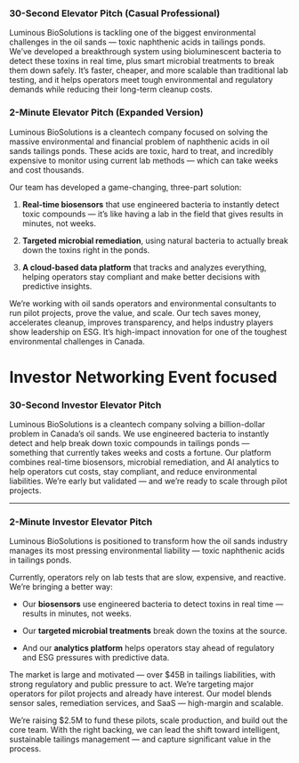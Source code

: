 ### **30-Second Elevator Pitch (Casual Professional)**

Luminous BioSolutions is tackling one of the biggest environmental challenges in the oil sands — toxic naphthenic acids in tailings ponds. We’ve developed a breakthrough system using bioluminescent bacteria to detect these toxins in real time, plus smart microbial treatments to break them down safely. It’s faster, cheaper, and more scalable than traditional lab testing, and it helps operators meet tough environmental and regulatory demands while reducing their long-term cleanup costs.

### **2-Minute Elevator Pitch (Expanded Version)**

Luminous BioSolutions is a cleantech company focused on solving the massive environmental and financial problem of naphthenic acids in oil sands tailings ponds. These acids are toxic, hard to treat, and incredibly expensive to monitor using current lab methods — which can take weeks and cost thousands.

Our team has developed a game-changing, three-part solution:

1. **Real-time biosensors** that use engineered bacteria to instantly detect toxic compounds — it’s like having a lab in the field that gives results in minutes, not weeks.
    
2. **Targeted microbial remediation**, using natural bacteria to actually break down the toxins right in the ponds.
    
3. **A cloud-based data platform** that tracks and analyzes everything, helping operators stay compliant and make better decisions with predictive insights.
    

We’re working with oil sands operators and environmental consultants to run pilot projects, prove the value, and scale. Our tech saves money, accelerates cleanup, improves transparency, and helps industry players show leadership on ESG. It’s high-impact innovation for one of the toughest environmental challenges in Canada.

# Investor Networking Event focused
### **30-Second Investor Elevator Pitch**

Luminous BioSolutions is a cleantech company solving a billion-dollar problem in Canada’s oil sands. We use engineered bacteria to instantly detect and help break down toxic compounds in tailings ponds — something that currently takes weeks and costs a fortune. Our platform combines real-time biosensors, microbial remediation, and AI analytics to help operators cut costs, stay compliant, and reduce environmental liabilities. We’re early but validated — and we’re ready to scale through pilot projects.

---

### **2-Minute Investor Elevator Pitch**

Luminous BioSolutions is positioned to transform how the oil sands industry manages its most pressing environmental liability — toxic naphthenic acids in tailings ponds.

Currently, operators rely on lab tests that are slow, expensive, and reactive. We’re bringing a better way:

- Our **biosensors** use engineered bacteria to detect toxins in real time — results in minutes, not weeks.
    
- Our **targeted microbial treatments** break down the toxins at the source.
    
- And our **analytics platform** helps operators stay ahead of regulatory and ESG pressures with predictive data.
    

The market is large and motivated — over $45B in tailings liabilities, with strong regulatory and public pressure to act. We’re targeting major operators for pilot projects and already have interest. Our model blends sensor sales, remediation services, and SaaS — high-margin and scalable.

We’re raising $2.5M to fund these pilots, scale production, and build out the core team. With the right backing, we can lead the shift toward intelligent, sustainable tailings management — and capture significant value in the process.